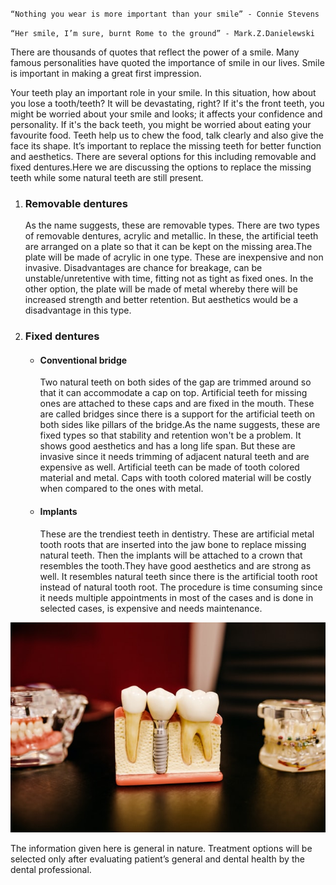 `“Nothing you wear is more important than your smile” - Connie Stevens`

`“Her smile, I’m sure, burnt Rome to the ground” - Mark.Z.Danielewski`

There are thousands of quotes that reflect the power of a smile. Many famous personalities have quoted the importance of smile in our lives. Smile is important in making a great first impression.

Your teeth play an important role in your smile. In this situation, how about you lose a tooth/teeth? It will be devastating, right? If it's the front teeth, you might be worried about your smile and looks; it affects your confidence and personality. If it's the back teeth, you might be worried about eating your favourite food. Teeth help us to chew the food, talk clearly and also give the face its shape. It’s important to replace the missing teeth for better function and aesthetics. There are several options for this including removable and fixed dentures.Here we are discussing the options to replace the missing teeth while some natural teeth are still present.

1. ### Removable dentures 
    As the name suggests, these are removable types. There are two types of removable dentures, acrylic and metallic. In these, the artificial teeth are arranged on a plate so that it can be kept on the missing area.The plate will be made of acrylic in one type. These are inexpensive and non invasive. Disadvantages are chance for breakage, can be unstable/unretentive with time, fitting not as tight as fixed ones. In the other option, the plate will be made of metal whereby there will be increased strength and better retention. But aesthetics would be a disadvantage in this type.

2. ### Fixed dentures

    - #### Conventional bridge

        Two natural teeth on both sides of the gap are trimmed  around so that it can accommodate a cap on top. Artificial teeth for missing ones are attached to these caps and are fixed in the mouth. These are called bridges since there is a support for the artificial teeth on both sides like pillars of the bridge.As the name suggests, these are fixed types so that stability and retention won't be a problem. It shows good aesthetics and has a long life span. But these are invasive since it needs trimming of adjacent natural teeth and are expensive as well. Artificial teeth can be made of tooth colored material and metal. Caps with tooth colored material will be costly when compared to the ones with metal.

    - #### Implants

        These are the trendiest teeth in dentistry. These are artificial metal tooth roots that are inserted into the jaw bone to replace missing natural teeth. Then the implants will be attached to a crown that resembles the tooth.They have good aesthetics and are strong as well. It resembles natural teeth since there is the artificial tooth root instead of natural tooth root. The procedure is time consuming since it needs multiple appointments in most of the cases and is done in selected cases, is expensive and needs maintenance.


![Missting teeth](/assets/img/posts/missing-teeth.jpg)

The information given here is general in nature. Treatment options will be selected only after evaluating patient’s general and dental health by the dental professional.